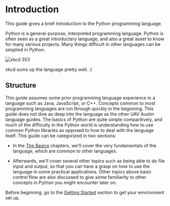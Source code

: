 # Introduction

This guide gives a brief introduction to the Python programming language.

Python is a general-purpose, interpreted programming language. Python is often
seen as a great introductary language, and also a great asset to know for many
serious projects. Many things difficult in other languages can be simplied in
Python.

![xkcd 353](https://imgs.xkcd.com/comics/python.png)

xkcd sums up the language pretty well. :)

## Structure

This guide assumes some prior programming language experience in a language
such as Java, JavaScript, or C++. Concepts common to most programming languages
are run through quickly in the beginning. This guide does not dive as deep into
the language as the other UAV Austin language guides. The basics of Python are
quite simple comparitively, and much of the difficulty in the Python world is
understanding how to use common Python libraries as opposed to how to deal with
the language itself. This guide can be categorized in two sections:

- In the [The Basics](the-basics/index.html) chapters, we'll cover the very
  fundamentals of the language, which are common to other languages.

- Afterwards, we'll cover several other topics such as being able to do file
  input and output, so that you can have a grasp on how to use the language in
  some practical applications. Other topics above basic control flow are also
  discussed to give some familiarity to other concepts in Python you might
  encounter later on.

Before beginning, go to the [Getting Started](getting-started/index.html)
section to get your environment set up.
